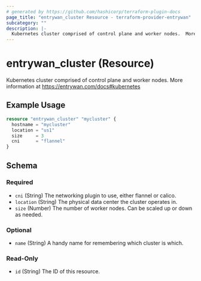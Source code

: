 ```yaml
---
# generated by https://github.com/hashicorp/terraform-plugin-docs
page_title: "entrywan_cluster Resource - terraform-provider-entrywan"
subcategory: ""
description: |-
  Kubernetes cluster comprised of control plane and worker nodes.  More information at https://entrywan.com/docs#kubernetes
---
```


# entrywan_cluster (Resource)

Kubernetes cluster comprised of control plane and worker nodes.  More information at https://entrywan.com/docs#kubernetes

## Example Usage

```terraform
resource "entrywan_cluster" "mycluster" {
  hostname = "mycluster"
  location = "us1"
  size     = 3
  cni      = "flannel"
}
```

<!-- schema generated by tfplugindocs -->
## Schema

### Required

- `cni` (String) The networking plugin to use, either flannel or calico.
- `location` (String) The physical data center the cluster operates in.
- `size` (Number) The number of worker nodes.  Can be scaled up or down as needed.

### Optional

- `name` (String) A handy name for remembering which cluster is which.

### Read-Only

- `id` (String) The ID of this resource.
